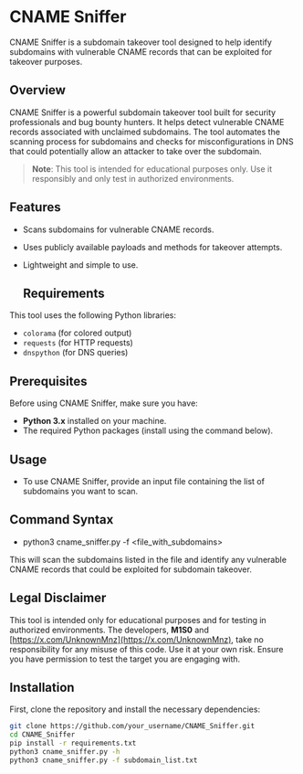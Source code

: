 
# CNAME Sniffer

CNAME Sniffer is a subdomain takeover tool designed to help identify subdomains with vulnerable CNAME records that can be exploited for takeover purposes.

## Overview

CNAME Sniffer is a powerful subdomain takeover tool built for security professionals and bug bounty hunters. It helps detect vulnerable CNAME records associated with unclaimed subdomains. The tool automates the scanning process for subdomains and checks for misconfigurations in DNS that could potentially allow an attacker to take over the subdomain.

> **Note**: This tool is intended for educational purposes only. Use it responsibly and only test in authorized environments.

## Features
- Scans subdomains for vulnerable CNAME records.
- Uses publicly available payloads and methods for takeover attempts.
- Lightweight and simple to use.

  ## Requirements

This tool uses the following Python libraries:
- `colorama` (for colored output)
- `requests` (for HTTP requests)
- `dnspython` (for DNS queries)

## Prerequisites

Before using CNAME Sniffer, make sure you have:
- **Python 3.x** installed on your machine.
- The required Python packages (install using the command below).

##  Usage
- To use CNAME Sniffer, provide an input file containing the list of subdomains you want to scan.

## Command Syntax
- python3 cname_sniffer.py -f <file_with_subdomains>

 This will scan the subdomains listed in the file and identify any vulnerable CNAME records that could be exploited for subdomain takeover.

## Legal Disclaimer
This tool is intended only for educational purposes and for testing in authorized environments. The developers, **M1S0** and [https://x.com/UnknownMnz](https://x.com/UnknownMnz), take no responsibility for any misuse of this code. Use it at your own risk. Ensure you have permission to test the target you are engaging with.


## Installation

First, clone the repository and install the necessary dependencies:

```bash
git clone https://github.com/your_username/CNAME_Sniffer.git
cd CNAME_Sniffer
pip install -r requirements.txt
python3 cname_sniffer.py -h
python3 cname_sniffer.py -f subdomain_list.txt
